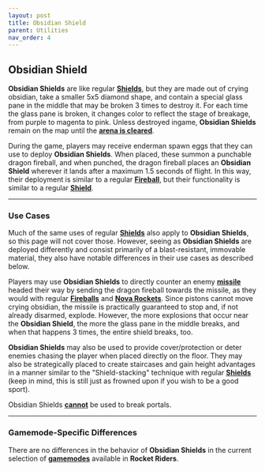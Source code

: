 ```yaml
---
layout: post
title: Obsidian Shield
parent: Utilities
nav_order: 4
---
```

**Obsidian Shield**
---

**Obsidian Shields** are like regular **[Shields](https://zeroniaserver.github.io/RocketRidersWiki/utilities/shield)**, but they are made out of crying obsidian, take a smaller 5x5 diamond shape, and contain a special glass pane in the middle that may be broken 3 times to destroy it. For each time the glass pane is broken, it changes color to reflect the stage of breakage, from purple to magenta to pink. Unless destroyed ingame, **Obsidian Shields** remain on the map until the **[arena is cleared](https://zeroniaserver.github.io/RocketRidersWiki/behind_the_scenes/arena_clearing)**.

During the game, players may receive enderman spawn eggs that they can use to deploy **Obsidian Shields**. When placed, these summon a punchable dragon fireball, and when punched, the dragon fireball places an **Obsidian Shield** wherever it lands after a maximum 1.5 seconds of flight. In this way, their deployment is similar to a regular **[Fireball](https://zeroniaserver.github.io/RocketRidersWiki/utilities/fireball)**, but their functionality is similar to a regular **[Shield](https://zeroniaserver.github.io/RocketRidersWiki/utilities/shield)**.

---
### Use Cases

Much of the same uses of regular **[Shields](https://zeroniaserver.github.io/RocketRidersWiki/utilities/shield#use-cases)** also apply to **Obsidian Shields**, so this page will not cover those. However, seeing as **Obsidian Shields** are deployed differently and consist primarily of a blast-resistant, immovable material, they also have notable differences in their use cases as described below.

Players may use **Obsidian Shields** to directly counter an enemy **[missile](https://zeroniaserver.github.io/RocketRidersWiki/missiles)** headed their way by sending the dragon fireball towards the missile, as they would with regular **[Fireballs](https://zeroniaserver.github.io/RocketRidersWiki/utilities/fireball)** and **[Nova Rockets](https://zeroniaserver.github.io/RocketRidersWiki/utilities/nova_rocket)**. Since pistons cannot move crying obsidian, the missile is practically guaranteed to stop and, if not already disarmed, explode. However, the more explosions that occur near the **Obsidian Shield**, the more the glass pane in the middle breaks, and when that happens 3 times, the entire shield breaks, too.

**Obsidian Shields** may also be used to provide cover/protection or deter enemies chasing the player when placed directly on the floor. They may also be strategically placed to create staircases and gain height advantages in a manner similar to the "Shield-stacking" technique with regular **[Shields](https://zeroniaserver.github.io/RocketRidersWiki/utilities/shield)** (keep in mind, this is still just as frowned upon if you wish to be a good sport).

Obsidian Shields <ins>**cannot**</ins> be used to break portals.

---
### Gamemode-Specific Differences

There are no differences in the behavior of **Obsidian Shields** in the current selection of **[gamemodes](https://zeroniaserver.github.io/RocketRidersWiki/gamemodes)** available in **Rocket Riders**.